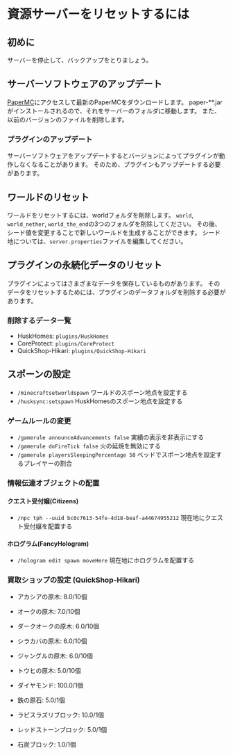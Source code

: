 # 資源サーバーをリセットするには

## 初めに

サーバーを停止して、バックアップをとりましょう。

## サーバーソフトウェアのアップデート

[PaperMC](https://papermc.io/downloads/paper)にアクセスして最新のPaperMCをダウンロードします。
paper-**.jarがインストールされるので、それをサーバーのフォルダに移動します。
また、以前のバージョンのファイルを削除します。

### プラグインのアップデート
サーバーソフトウェアをアップデートするとバージョンによってプラグインが動作しなくなることがあります。
そのため、プラグインもアップデートする必要があります。

## ワールドのリセット

ワールドをリセットするには、worldフォルダを削除します。
`world`, `world_nether`, `world_the_end`の3つのフォルダを削除してください。
その後、シード値を変更することで新しいワールドを生成することができます。
シード地については、`server.properties`ファイルを編集してください。

## プラグインの永続化データのリセット
プラグインによってはさまざまなデータを保存しているものがあります。
そのデータをリセットするためには、プラグインのデータフォルダを削除する必要があります。

### 削除するデータ一覧
- HuskHomes: `plugins/HuskHomes`
- CoreProtect: `plugins/CoreProtect`
- QuickShop-Hikari: `plugins/QuickShop-Hikari`

## スポーンの設定
- `/minecraftsetworldspawn` ワールドのスポーン地点を設定する
- `/husksync:setspawn` HuskHomesのスポーン地点を設定する


### ゲームルールの変更
- `/gamerule announceAdvancements false` 実績の表示を非表示にする
- `/gamerule doFireTick false` 火の延焼を無効にする
- `/gamerule playersSleepingPercentage 50` ベッドでスポーン地点を設定するプレイヤーの割合

### 情報伝達オブジェクトの配置
#### クエスト受付嬢(Citizens)
- `/npc tph --uuid bc0c7613-54fe-4d18-beaf-a44674955212` 現在地にクエスト受付嬢を配置する

#### ホログラム(FancyHologram)
- `/hologram edit spawn moveHere` 現在地にホログラムを配置する


### 買取ショップの設定 (QuickShop-Hikari)

- アカシアの原木: 8.0/10個
- オークの原木: 7.0/10個
- ダークオークの原木: 6.0/10個
- シラカバの原木: 6.0/10個
- ジャングルの原木: 6.0/10個
- トウヒの原木: 5.0/10個

- ダイヤモンド: 100.0/1個
- 鉄の原石: 5.0/1個
- ラピスラズリブロック: 10.0/1個
- レッドストーンブロック: 5.0/1個
- 石炭ブロック: 1.0/1個

